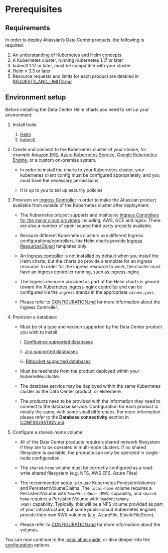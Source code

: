 # Prerequisites 
## Requirements 

In order to deploy Atlassian’s Data Center products, the following is required:
1. An understanding of Kubernetes and Helm concepts
2. A Kubernetes cluster, running Kubernetes 1.17 or later
3. kubectl 1.17 or later, must be compatible with your cluster
4. Helm v 3.3 or later
5. Resource requests and limits for each product are detailed in [REQUESTS_AND_LIMITS.md](/docs/resource_management/REQUESTS_AND_LIMITS.md) 

## Environment setup 

Before installing the Data Center Helm charts you need to set up your environment:

1. Install tools: 
   1. [Helm](https://helm.sh/docs/intro/install/)
   2. [kubectl](https://kubernetes.io/docs/tasks/tools/)
2. Create and connect to the Kubernetes cluster of your choice, for example [Amazon EKS](https://aws.amazon.com/eks/), [Azure Kubernetes Service](https://azure.microsoft.com/en-au/services/kubernetes-service/), [Google Kubernetes Engine](https://cloud.google.com/kubernetes-engine), or a custom on-premise system.

   * In order to install the charts to your Kubernetes cluster, your kubernetes client config must be configured appropriately, and you must have the necessary permissions.

   * It is up to you to set up security policies

3. Provision an [Ingress Controller](https://kubernetes.io/docs/concepts/services-networking/ingress-controllers/) in order to make the Atlassian product available from outside of the Kubernetes cluster after deployment. 

   * The Kubernetes project supports and maintains [Ingress Controllers for the major cloud providers](https://kubernetes.io/docs/concepts/services-networking/ingress-controllers/#additional-controllers) including; AWS, GCE and nginx. There are also a number of open-source third party projects available.

   * Because different Kubernetes clusters use different Ingress configurations/controllers, the Helm charts provide [Ingress Resource/Object](https://kubernetes.io/docs/concepts/services-networking/ingress/) templates only.

   * An [Ingress controller](https://kubernetes.io/docs/concepts/services-networking/ingress/) is not installed by default when you install the Helm charts, but the charts do provide a template for an ingress resource. In order for the Ingress resource to work, the cluster must have an ingress controller running, such as [ingress-nginx](https://kubernetes.github.io/ingress-nginx/deploy/). 

   * The Ingress resource provided as part of the Helm charts is geared toward the [Kubernetes ingress-nginx controller](https://kubernetes.github.io/ingress-nginx/) and can be configured via the `ingress` stanza in the appropriate `values.yaml`. 

   * Please refer to [CONFIGURATION.md](CONFIGURATION.md) for more information about the Ingress Controller.

4. Provision a database:

   * Must be of a type and version supported by the Data Center product you wish to install

      i. [Confluence supported databases](https://confluence.atlassian.com/doc/supported-platforms-207488198.html#SupportedPlatforms-Databases)
      
      ii. [Jira supported databases](https://confluence.atlassian.com/adminjiraserver/supported-platforms-938846830.html#Supportedplatforms-Databases)
      
      iii. [Bitbucket supported databases](https://confluence.atlassian.com/bitbucketserver/supported-platforms-776640981.html#Supportedplatforms-databasesDatabases)

   * Must be reachable from the product deployed within your Kubernetes cluster. 

   * The database service may be deployed within the same Kubernetes cluster as the Data Center product, or elsewhere.

   * The products need to be provided with the information they need to connect to the database service. Configuration for each product is mostly the same, with some small differences. For more information please refer to the **Database connectivity** section in [CONFIGURATION.md](CONFIGURATION.md).

5. Configure a shared-home volume:

   * All of the Data Center products require a shared network filesystem if they are to be operated in multi-node clusters. If no shared filesystem is available, the products can only be operated in single-node configuration.

   * The `shared-home` volume must be correctly configured as a read-write shared filesystem (e.g. NFS, AWS EFS, Azure Files)

   * The recommended setup is to use Kubernetes PersistentVolumes and PersistentVolumeClaims. The `local-home` volume requires a PersistentVolume with `ReadWriteOnce (RWO)` capability, and `shared-home` requires a PersistentVolume with `ReadWriteMany (RWX)` capability. Typically, this will be a NFS volume provided as part of your infrastructure, but some public-cloud Kubernetes engines provide their own RWX volumes (e.g. AzureFile, ElasticFileStore). 

   * Please refer to [CONFIGURATION.md](CONFIGURATION.md) for more information about the volumes.

You can now continue to the [installation guide](INSTALLATION.md), or dive deeper into the [configuration](CONFIGURATION.md) options.

